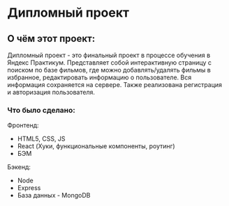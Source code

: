 # Дипломный проект

## О чём этот проект:

Дипломный проект - это финальный проект в процессе обучения в Яндекс Практикум. Представляет собой интерактивную страницу с поиском по базе фильмов, где можно добавлять/удалять фильмы в избранное, редактировать информацию о пользователе. Вся информация сохраняется на сервере. Также реализована регистрация и авторизация пользователя.

### Что было сделано:

Фронтенд:

- HTML5, CSS, JS
- React (Хуки, функциональные компоненты, роутинг)
- БЭМ

Бэкенд:

- Node
- Express
- База данных - MongoDB


